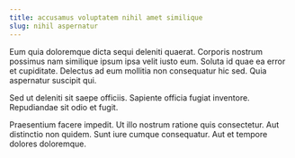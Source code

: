 ```yaml
---
title: accusamus voluptatem nihil amet similique
slug: nihil aspernatur
---
```


Eum quia doloremque dicta sequi deleniti quaerat. Corporis nostrum possimus nam similique ipsum ipsa velit iusto eum. Soluta id quae ea error et cupiditate. Delectus ad eum mollitia non consequatur hic sed. Quia aspernatur suscipit qui.

Sed ut deleniti sit saepe officiis. Sapiente officia fugiat inventore. Repudiandae sit odio et fugit.

Praesentium facere impedit. Ut illo nostrum ratione quis consectetur. Aut distinctio non quidem. Sunt iure cumque consequatur. Aut et tempore dolores doloremque.
